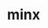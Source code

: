 ---
category: 4-letters
denotation: null
name: minx
reference_link: https://www.etymonline.com/word/minx
root_language: null
root_name: null
title: minx
type: free
word_sums:
- respelling: minx
  sum: 'Minx + '
---